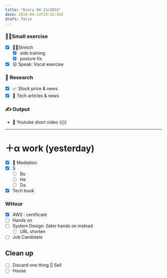 ```yaml
---
title: "Diary 04-13/2024"  
date: 2024-04-13T19:32:34Z
draft: false
---
```


### 🧘‍♀️Small exercise

- [x]  🧎‍♀️Stretch
    - [x]  side training
    - [x]  posture fix
- [x]  😮 Speak: Vocal exercise

### 👀 Research

- [x]  📈 Stock price & news
- [x]  👾 Tech articles & news

### ✍️ Output

- 🎥 Youtube short video {{<youtube GCCAnRFakcI>}}

---

# ＋α work (yesterday)

- [x]  🧘 Mediation
- [x]  S
    - [ ]  Bu
    - [ ]  He
    - [ ]  Da
- [x]  Tech book

### WHour

- [x]  AWS : certificate
- [ ]  Hands on
- [ ]  System Design:  (later hands on instead
    - [ ]  URL shorten
- [ ]  Job Candidate

## Clean up

- [ ]  Discard one thing || Sell
- [ ]  House